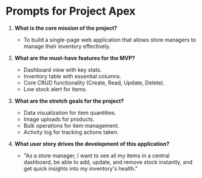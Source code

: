 # Prompts for Project Apex

1. **What is the core mission of the project?**
   - To build a single-page web application that allows store managers to manage their inventory effectively.

2. **What are the must-have features for the MVP?**
   - Dashboard view with key stats.
   - Inventory table with essential columns.
   - Core CRUD functionality (Create, Read, Update, Delete).
   - Low stock alert for items.

3. **What are the stretch goals for the project?**
   - Data visualization for item quantities.
   - Image uploads for products.
   - Bulk operations for item management.
   - Activity log for tracking actions taken.

4. **What user story drives the development of this application?**
   - "As a store manager, I want to see all my items in a central dashboard, be able to add, update, and remove stock instantly, and get quick insights into my inventory's health."